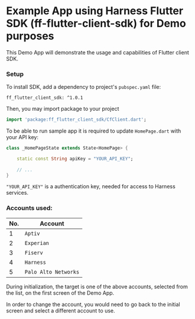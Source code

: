 # Example App using Harness Flutter SDK (ff-flutter-client-sdk) for Demo purposes

This Demo App will demonstrate the usage and capabilities of Flutter client SDK.

### Setup
To install SDK, add a dependency to project's `pubspec.yaml` file:

```
ff_flutter_client_sdk: ^1.0.1
```

Then, you may import package to your project

```Dart
import 'package:ff_flutter_client_sdk/CfClient.dart';
```

To be able to run sample app it is required to update `HomePage.dart` with your API key:
```Dart
class _HomePageState extends State<HomePage> {

    static const String apiKey = "YOUR_API_KEY";
    
    // ...
}
```

`"YOUR_API_KEY"` is a authentication key, needed for access to Harness services.

### Accounts used:

| No. | Account |
| ---- | ---------- |
| 1 | `Aptiv` |
| 2 | `Experian` |
| 3 | `Fiserv` |
| 4 | `Harness` |
| 5 | `Palo Alto Networks` |


During initialization, the target is one of the above accounts, selected from the list, on the first screen of the Demo App.

In order to change the account, you would need to go back to the initial screen and select a different account to use.
